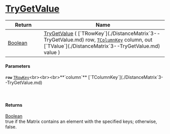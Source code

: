 # [TryGetValue](./DistanceMatrix`3--TryGetValue.md)



| Return<div><a href="#"><img width=225></a></div> | Name<div><a href="#"><img width=525></a></div> | 
| --- | --- | 
| [Boolean](https://docs.microsoft.com/en-us/dotnet/api/System.Boolean) | [TryGetValue](./DistanceMatrix`3--TryGetValue.md) ( [`TRowKey`](./DistanceMatrix`3--TryGetValue.md) row, [`TColumnKey`](./DistanceMatrix`3--TryGetValue.md) column, out [`TValue`](./DistanceMatrix`3--TryGetValue.md) value ) | 


#### Parameters
**`row`**  [`TRowKey`](./DistanceMatrix`3--TryGetValue.md)<br><br><br>**`column`**  [`TColumnKey`](./DistanceMatrix`3--TryGetValue.md)<br><br><br>
#### Returns
[Boolean](https://docs.microsoft.com/en-us/dotnet/api/System.Boolean)<br>
true if the Matrix contains an element with the specified keys; otherwise, false.